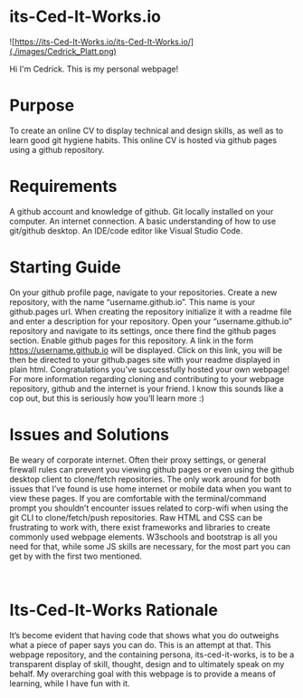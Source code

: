 # its-Ced-It-Works.io

![https://its-Ced-It-Works.io/its-Ced-It-Works.io/](./images/Cedrick_Platt.png)

Hi I'm Cedrick. This is my personal webpage!

# Purpose
To create an online CV to display technical and design skills, as well as to learn good git hygiene habits.  This online CV is hosted via github pages using a github repository.

# Requirements
A github account and knowledge of github.
Git locally installed on your computer. 
An internet connection.
A basic understanding of how to use git/github desktop.
An IDE/code editor like Visual Studio Code.

# Starting Guide
On your github profile page, navigate to your repositories.
Create a new repository, with the name “username.github.io”. This name is your github.pages url. When creating the repository initialize it with a readme file and enter a description for your repository.
Open your “username.github.io” repository and navigate to its settings, once there find the github pages section. Enable github pages for this repository. A link in the form https://username.github.io will be displayed.
Click on this link, you will be then be directed to your github.pages site with your readme displayed in plain html. Congratulations you’ve successfully hosted your own webpage!
For more information regarding cloning and contributing to your webpage repository, github and the internet is your friend. I know this sounds like a cop out, but this is seriously how you’ll learn more :)

# Issues and Solutions 
Be weary of corporate internet. Often their proxy settings, or general firewall rules can prevent you viewing github pages or even using the github desktop client to clone/fetch repositories. The only work around for both issues that I’ve found is use home internet or mobile data when you want to view these pages. If you are comfortable with the terminal/command prompt you shouldn’t encounter issues related to corp-wifi when using the git CLI to clone/fetch/push repositories.
Raw HTML and CSS can be frustrating to work with, there exist frameworks and libraries to create commonly used webpage elements. W3schools and bootstrap is all you need for that, while some JS skills are necessary, for the most part you can get by with the first two mentioned.

 
# Its-Ced-It-Works Rationale
It’s become evident that having code that shows what you do outweighs what a piece of paper says you can do. This is an attempt at that. This webpage repository, and the containing persona, its-ced-it-works, is to be a transparent display of skill, thought, design and to ultimately speak on my behalf. My overarching goal with this webpage is to provide a means of learning, while I have fun with it. 
